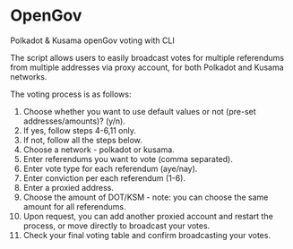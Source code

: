 
# OpenGov
Polkadot &amp; Kusama openGov voting with CLI

The script allows users to easily broadcast votes for multiple referendums from multiple addresses via proxy account, for both Polkadot and Kusama networks.

The voting process is as follows:
1) Choose whether you want to use default values or not (pre-set addresses/amounts)? (y/n).
2) If yes, follow steps 4-6,11 only.
3) If not, follow all the steps below.
4) Choose a network - polkadot or kusama.
5) Enter referendums you want to vote (comma separated).
6) Enter vote type for each referendum (aye/nay).
7) Enter conviction per each referendum (1-6).
8) Enter a proxied address.
9) Choose the amount of DOT/KSM - note: you can choose the same amount for all referendums.
10) Upon request, you can add another proxied account and restart the process, or move directly to broadcast your votes.
11) Check your final voting table and confirm broadcasting your votes.





